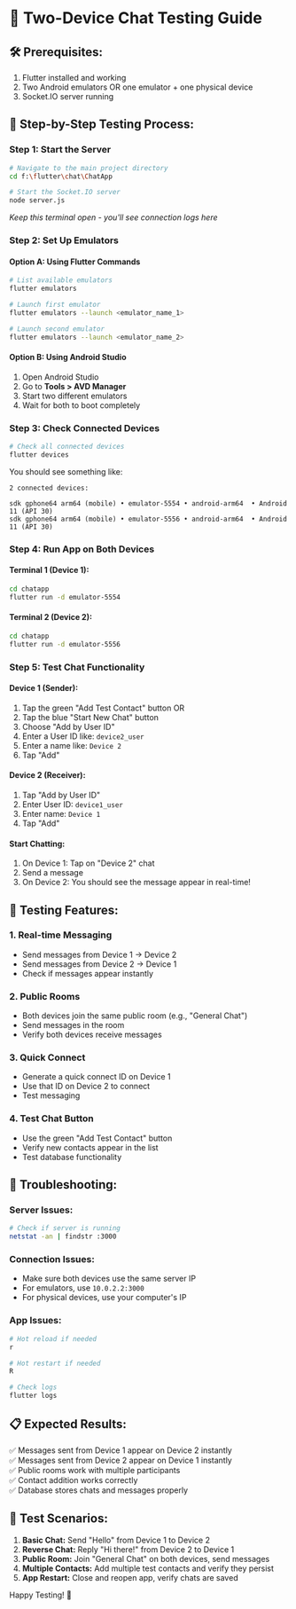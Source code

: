 # 📱 **Two-Device Chat Testing Guide**

## 🛠️ **Prerequisites:**

1. Flutter installed and working
2. Two Android emulators OR one emulator + one physical device
3. Socket.IO server running

## 🚀 **Step-by-Step Testing Process:**

### **Step 1: Start the Server**

```bash
# Navigate to the main project directory
cd f:\flutter\chat\ChatApp

# Start the Socket.IO server
node server.js
```

_Keep this terminal open - you'll see connection logs here_

### **Step 2: Set Up Emulators**

#### Option A: Using Flutter Commands

```bash
# List available emulators
flutter emulators

# Launch first emulator
flutter emulators --launch <emulator_name_1>

# Launch second emulator
flutter emulators --launch <emulator_name_2>
```

#### Option B: Using Android Studio

1. Open Android Studio
2. Go to **Tools > AVD Manager**
3. Start two different emulators
4. Wait for both to boot completely

### **Step 3: Check Connected Devices**

```bash
# Check all connected devices
flutter devices
```

You should see something like:

```
2 connected devices:

sdk gphone64 arm64 (mobile) • emulator-5554 • android-arm64  • Android 11 (API 30)
sdk gphone64 arm64 (mobile) • emulator-5556 • android-arm64  • Android 11 (API 30)
```

### **Step 4: Run App on Both Devices**

#### Terminal 1 (Device 1):

```bash
cd chatapp
flutter run -d emulator-5554
```

#### Terminal 2 (Device 2):

```bash
cd chatapp
flutter run -d emulator-5556
```

### **Step 5: Test Chat Functionality**

#### **Device 1 (Sender):**

1. Tap the green "Add Test Contact" button OR
2. Tap the blue "Start New Chat" button
3. Choose "Add by User ID"
4. Enter a User ID like: `device2_user`
5. Enter a name like: `Device 2`
6. Tap "Add"

#### **Device 2 (Receiver):**

1. Tap "Add by User ID"
2. Enter User ID: `device1_user`
3. Enter name: `Device 1`
4. Tap "Add"

#### **Start Chatting:**

1. On Device 1: Tap on "Device 2" chat
2. Send a message
3. On Device 2: You should see the message appear in real-time!

## 🔧 **Testing Features:**

### **1. Real-time Messaging**

- Send messages from Device 1 → Device 2
- Send messages from Device 2 → Device 1
- Check if messages appear instantly

### **2. Public Rooms**

- Both devices join the same public room (e.g., "General Chat")
- Send messages in the room
- Verify both devices receive messages

### **3. Quick Connect**

- Generate a quick connect ID on Device 1
- Use that ID on Device 2 to connect
- Test messaging

### **4. Test Chat Button**

- Use the green "Add Test Contact" button
- Verify new contacts appear in the list
- Test database functionality

## 🐛 **Troubleshooting:**

### **Server Issues:**

```bash
# Check if server is running
netstat -an | findstr :3000
```

### **Connection Issues:**

- Make sure both devices use the same server IP
- For emulators, use `10.0.2.2:3000`
- For physical devices, use your computer's IP

### **App Issues:**

```bash
# Hot reload if needed
r

# Hot restart if needed
R

# Check logs
flutter logs
```

## 📋 **Expected Results:**

✅ Messages sent from Device 1 appear on Device 2 instantly  
✅ Messages sent from Device 2 appear on Device 1 instantly  
✅ Public rooms work with multiple participants  
✅ Contact addition works correctly  
✅ Database stores chats and messages properly

## 🎯 **Test Scenarios:**

1. **Basic Chat:** Send "Hello" from Device 1 to Device 2
2. **Reverse Chat:** Reply "Hi there!" from Device 2 to Device 1
3. **Public Room:** Join "General Chat" on both devices, send messages
4. **Multiple Contacts:** Add multiple test contacts and verify they persist
5. **App Restart:** Close and reopen app, verify chats are saved

Happy Testing! 🚀
